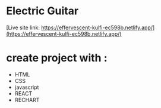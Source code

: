 # Electric Guitar

[Live site link: https://effervescent-kulfi-ec598b.netlify.app/](https://effervescent-kulfi-ec598b.netlify.app/)

# create project with :

- HTML
- CSS
- javascript
- REACT
- RECHART

